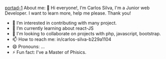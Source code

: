 [portad-1](https://github.com/user-attachments/assets/c57aeb66-8e1f-4317-92c0-8795950337e7)
About me:
👋 Hi everyone!, I’m Carlos Silva, I'm a Junior web Developer. I want to learn more, help me please. Thank you!
- 👀 I’m interested in contributing with many project.
- 🌱 I’m currently learning about react-JS
- 💞️ I'm looking to collaborate on projects with php, javascript, bootstrap.
- 📫 How to reach me: in/carlos-silva-b229a1104
- 😄 Pronouns: ...
- ⚡ Fun fact: I've a Master of Phisics.

<!---
cas772/cas772 is a ✨ special ✨ repository because its `README.md` (this file) appears on your GitHub profile.
You can click the Preview link to take a look at your changes.
--->
